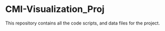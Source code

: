 # CMI-Visualization_Proj
This repository contains all the code scripts, and data files for the project.
